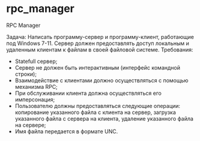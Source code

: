 # rpc_manager
RPC Manager

Задача:
Написать программу-сервер и программу-клиент, работающие под Windows 7-11. Сервер должен предоставлять доступ локальным и удаленным клиентам к файлам в своей файловой системе.
Требования:
- Statefull сервер;
- Сервер не должен быть интерактивным (интерфейс командной строки);
- Взаимодействие с клиентами должно осуществляться с помощью механизма RPC;
- При обслуживании клиента должна осуществляться его имперсонация;
- Пользователю должны предоставляться следующие операции: копирование указанного файла с клиента на сервер, загрузка указанного файла с сервера на клиента, удаление указанного файла на сервере;
- Имя файла передается в формате UNC.
